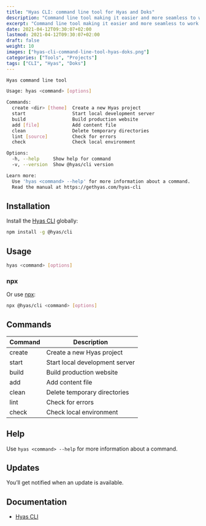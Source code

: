 ```yaml
---
title: "Hyas CLI: command line tool for Hyas and Doks"
description: "Command line tool making it easier and more seamless to work with Hyas — and Doks — from the command line."
excerpt: "Command line tool making it easier and more seamless to work with Hyas — and Doks — from the command line."
date: 2021-04-12T09:30:07+02:00
lastmod: 2021-04-12T09:30:07+02:00
draft: false
weight: 10
images: ["hyas-cli-command-line-tool-hyas-doks.png"]
categories: ["Tools", "Projects"]
tags: ["CLI", "Hyas", "Doks"]
---
```


```bash
Hyas command line tool

Usage: hyas <command> [options]

Commands:
  create <dir> [theme]  Create a new Hyas project
  start                 Start local development server
  build                 Build production website
  add [file]            Add content file
  clean                 Delete temporary directories
  lint [source]         Check for errors
  check                 Check local environment

Options:
  -h, --help     Show help for command                                 [boolean]
  -v, --version  Show @hyas/cli version                                [boolean]

Learn more:
  Use 'hyas <command> --help' for more information about a command.
  Read the manual at https://gethyas.com/hyas-cli
```

## Installation

Install the [Hyas CLI](https://www.npmjs.com/package/@hyas/cli) globally:

```bash
npm install -g @hyas/cli
```

## Usage

```bash
hyas <command> [options]
```

### npx

Or use [npx](https://nodejs.dev/learn/the-npx-nodejs-package-runner):

```bash
npx @hyas/cli <command> [options]
```

## Commands

| Command | Description |
| - | - |
| create | Create a new Hyas project |
| start | Start local development server
| build | Build production website
| add | Add content file
| clean | Delete temporary directories
| lint | Check for errors
| check | Check local environment

## Help

Use `hyas <command> --help` for more information about a command.

## Updates

You’ll get notified when an update is available.

## Documentation

- [Hyas CLI](https://gethyas.com/hyas-cli)
